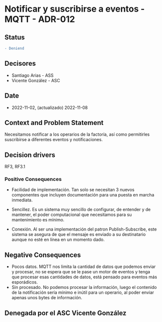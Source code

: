 # Notificar y suscribirse a eventos - MQTT - ADR-012

## Status

```diff
- Deniend
```

## Decisores

* Santiago Arias - ASS
* Vicente González - ASC

## Date

* 2022-11-02, (actualizado) 2022-11-08

## Context and Problem Statement

Necesitamos notificar a los operarios de la factoría, así como permitirles suscribirse a diferentes eventos y notificaciones.

## Decision drivers

RF3, RF3.1

### Positive Consequences

* Facilidad de implementación. Tan solo se necesitan 3 nuevos componentes que incluyen documentación para una puesta en marcha inmediata.

* Sencillez. Es un sistema muy sencillo de configurar, de entender y de mantener, el poder computacional que necesitamos para su mantenimiento es mínimo.

* Conexión. Al ser una implementación del patron Publish-Subscribe, este sistema se asegura de que el mensaje es enviado a su destinatario aunque no esté en línea en un momento dado.

## Negative Consequences

* Pocos datos. MQTT nos limita la cantidad de datos que podemos enviar y procesar, no se espera que se le pase un motor de eventos y tenga que procesar esas cantidades de datos, está pensado para eventos más esporádicos.
* Sin procesado. No podemos procesar la información, luego el contenido de la notificación sería mínimo e inútil para un operario, al poder enviar apenas unos bytes de información.

## Denegada por el ASC Vicente González
